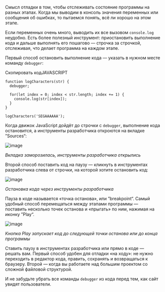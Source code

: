 

Смысл отладки в том, чтобы отслеживать состояние программы на разных этапах. Когда мы выводим в консоль значения переменных или сообщения об ошибках, то пытаемся понять, всё ли хорошо на этом этапе.

Если переменных очень много, выводить их все вызовом `console.log` неудобно. Есть более полезный инструмент: приостановить выполнение кода и дальше выполнять его пошагово — строчка за строчкой, отслеживая, что делает программа на каждом этапе.

Первый способ остановить выполнение кода — указать в нужном месте команду `debugger`:

Скопировать кодJAVASCRIPT

```
function logCharacters(str) {
  debugger;

  for(let index = 0; index < str.length; index += 1) {
    console.log(str[index]);
  }
}

logCharacters('SEGAAAAAA'); 
```

Когда движок JavaScript дойдёт до строчки с `debugger`, выполнение кода остановится, а инструменты разработчика откроются на вкладке ”Sources“:

![image](https://pictures.s3.yandex.net/resources/Untitled_1586032216.png)

_Вкладка заморозилась, инструменты разработчика открылись_

Второй способ поставить код на паузу — кликнуть в инструментах разработчика слева от строчки, на которой хотите остановить код:

![image](https://pictures.s3.yandex.net/resources/sprint_3-38_1586032238.png)

_Остановка кода через инструменты разработчика_

Пауза в коде называется «точка останова», или ”breakpoint“. Самый удобный способ перемещаться между этапами программы — поставить несколько точек останова и «прыгать» по ним, нажимая на иконку ”Play“.

![image](https://pictures.s3.yandex.net/resources/sprint_3-25_1586032261.png)

_Кнопка Play запускает код до следующей точки останова или до конца программы_

Ставить паузу в инструментах разработчика или прямо в коде — решать вам. Первый способ удобен для отладки «на ходу»: не нужно переходить в редактор кода, править, сохранять и возвращаться к браузеру. Второй — когда вы работаете над большим проектом со сложной файловой структурой.

И не забудьте убрать все команды `debugger` из кода перед тем, как сайт увидят пользователи.